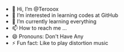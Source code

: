 - 👋 Hi, I’m @Terooox
- 👀 I’m interested in learning codes at GitHub
- 🌱 I’m currently learning everything
- 📫 How to reach me ...
- 😄 Pronouns: Don't Have Any
- ⚡ Fun fact: Like to play distortion music

<!---
Terooox/Terooox is a ✨ special ✨ repository because its `README.md` (this file) appears on your GitHub profile.
You can click the Preview link to take a look at your changes.
--->
